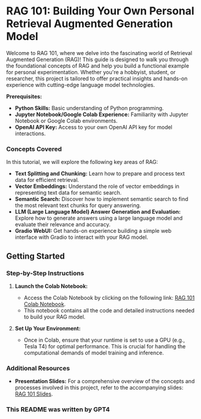 # RAG 101: Building Your Own Personal Retrieval Augmented Generation Model

Welcome to RAG 101, where we delve into the fascinating world of Retrieval Augmented Generation (RAG)! This guide is designed to walk you through the foundational concepts of RAG and help you build a functional example for personal experimentation. Whether you're a hobbyist, student, or researcher, this project is tailored to offer practical insights and hands-on experience with cutting-edge language model technologies.

**Prerequisites:**
- **Python Skills:** Basic understanding of Python programming.
- **Jupyter Notebook/Google Colab Experience:** Familiarity with Jupyter Notebook or Google Colab environments.
- **OpenAI API Key:** Access to your own OpenAI API key for model interactions.

### Concepts Covered
In this tutorial, we will explore the following key areas of RAG:
- **Text Splitting and Chunking:** Learn how to prepare and process text data for efficient retrieval.
- **Vector Embeddings:** Understand the role of vector embeddings in representing text data for semantic search.
- **Semantic Search:** Discover how to implement semantic search to find the most relevant text chunks for query answering.
- **LLM (Large Language Model) Answer Generation and Evaluation:** Explore how to generate answers using a large language model and evaluate their relevance and accuracy.
- **Gradio WebUI:** Get hands-on experience building a simple web interface with Gradio to interact with your RAG model.

## Getting Started

### Step-by-Step Instructions

1. **Launch the Colab Notebook:**
   - Access the Colab Notebook by clicking on the following link: [RAG 101 Colab Notebook](https://colab.research.google.com/drive/1LUpKKqa6Bgt1U7HPA3hvyhZJBLn5uXPZ?usp=sharing).
   - This notebook contains all the code and detailed instructions needed to build your RAG model.

2. **Set Up Your Environment:**
   - Once in Colab, ensure that your runtime is set to use a GPU (e.g., Tesla T4) for optimal performance. This is crucial for handling the computational demands of model training and inference.

### Additional Resources

- **Presentation Slides:**
  For a comprehensive overview of the concepts and processes involved in this project, refer to the accompanying slides: [RAG 101 Slides](https://docs.google.com/presentation/d/1SFUPAIX3fGeBvaiPoLbNarNpWci9y4TSgNzZO-tnVOk/edit?usp=sharing).

### This README was written by GPT4
